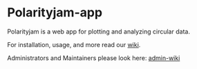 # Polarityjam-app

Polarityjam is a web app for plotting and analyzing circular data.

For installation, usage, and more read our [wiki](https://polarityjam.readthedocs.io/en/latest/).

Administrators and Maintainers please look here: [admin-wiki](https://github.com/polarityjam/polarityjam/wiki)
